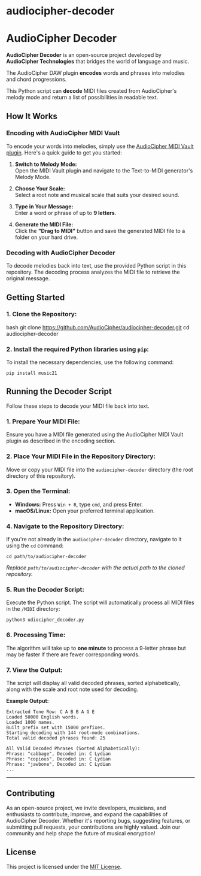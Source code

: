 # audiocipher-decoder

# AudioCipher Decoder

**AudioCipher Decoder** is an open-source project developed by **AudioCipher Technologies** that bridges the world of language and music. 

The AudioCipher DAW plugin **encodes** words and phrases into melodies and chord progressions.

This Python script can **decode** MIDI files created from AudioCipher's melody mode and return a list of possibilities in readable text.

## How It Works

### Encoding with AudioCipher MIDI Vault

To encode your words into melodies, simply use the [AudioCipher MIDI Vault plugin](https://www.audiocipher.com). Here's a quick guide to get you started:

1. **Switch to Melody Mode:**  
   Open the MIDI Vault plugin and navigate to the Text-to-MIDI generator's Melody Mode.

2. **Choose Your Scale:**  
   Select a root note and musical scale that suits your desired sound.

3. **Type in Your Message:**  
   Enter a word or phrase of up to **9 letters**.

4. **Generate the MIDI File:**  
   Click the **"Drag to MIDI"** button and save the generated MIDI file to a folder on your hard drive.

### Decoding with AudioCipher Decoder

To decode melodies back into text, use the provided Python script in this repository. The decoding process analyzes the MIDI file to retrieve the original message.

## Getting Started

### 1. Clone the Repository:

bash
git clone https://github.com/AudioCipher/audiocipher-decoder.git
cd audiocipher-decoder


### 2. Install the required Python libraries using `pip`:

To install the necessary dependencies, use the following command:

`pip install music21`

## Running the Decoder Script

Follow these steps to decode your MIDI file back into text.

### 1. Prepare Your MIDI File:

Ensure you have a MIDI file generated using the AudioCipher MIDI Vault plugin as described in the encoding section.

### 2. Place Your MIDI File in the Repository Directory:

Move or copy your MIDI file into the `audiocipher-decoder` directory (the root directory of this repository).

### 3. Open the Terminal:

- **Windows:** Press `Win + R`, type `cmd`, and press Enter.
- **macOS/Linux:** Open your preferred terminal application.

### 4. Navigate to the Repository Directory:

If you're not already in the `audiocipher-decoder` directory, navigate to it using the `cd` command:

`cd path/to/audiocipher-decoder`

*Replace `path/to/audiocipher-decoder` with the actual path to the cloned repository.*

### 5. Run the Decoder Script:

Execute the Python script. The script will automatically process all MIDI files in the `/MIDI` directory:

`python3 udiocipher_decoder.py`

### 6. Processing Time:

The algorithm will take up to **one minute** to process a 9-letter phrase but may be faster if there are fewer corresponding words.

### 7. View the Output:

The script will display all valid decoded phrases, sorted alphabetically, along with the scale and root note used for decoding.

**Example Output:**

    Extracted Tone Row: C A B B A G E
    Loaded 50000 English words.
    Loaded 1000 names.
    Built prefix set with 15000 prefixes.
    Starting decoding with 144 root-mode combinations.
    Total valid decoded phrases found: 25

    All Valid Decoded Phrases (Sorted Alphabetically):
    Phrase: "cabbage", Decoded in: C Lydian
    Phrase: "copious", Decoded in: C Lydian
    Phrase: "jawbone", Decoded in: C Lydian
    ...

---

## Contributing

As an open-source project, we invite developers, musicians, and enthusiasts to contribute, improve, and expand the capabilities of AudioCipher Decoder. Whether it's reporting bugs, suggesting features, or submitting pull requests, your contributions are highly valued. Join our community and help shape the future of musical encryption!

## License

This project is licensed under the [MIT License](LICENSE).
